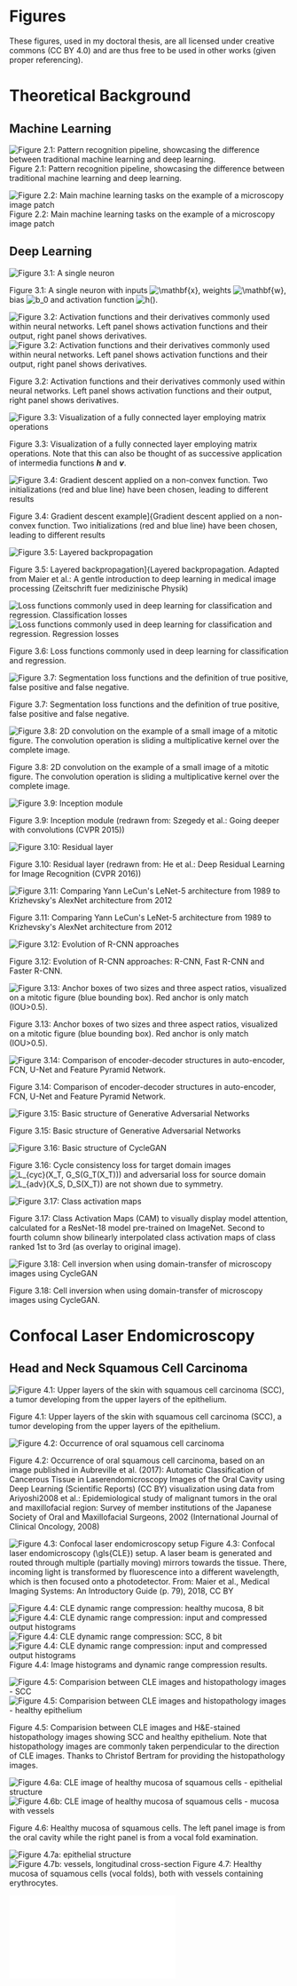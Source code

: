 # Figures

These figures, used in my doctoral thesis, are all licensed under creative commons (CC BY 4.0) and are thus free to be used in other works (given proper referencing).


# Theoretical Background
## Machine Learning

![Figure 2.1: Pattern recognition pipeline, showcasing the difference between traditional machine learning and deep learning.](theory/PatternRecognition.svg)
Figure 2.1: Pattern recognition pipeline, showcasing the difference between traditional machine learning and deep learning.


![Figure 2.2: Main machine learning tasks on the example of a microscopy image patch](theory/PatternRecognitionTasks.svg)
Figure 2.2: Main machine learning tasks on the example of a microscopy image patch


## Deep Learning

![Figure 3.1: A single neuron](theory/neuron.svg)

Figure 3.1: A single neuron with inputs ![\mathbf{x}](https://render.githubusercontent.com/render/math?math=%5Cmathbf%7Bx%7D), weights ![\mathbf{w}](https://render.githubusercontent.com/render/math?math=%5Cmathbf%7Bw%7D), bias ![b_0](https://render.githubusercontent.com/render/math?math=b_0) and activation function ![h()](https://render.githubusercontent.com/render/math?math=h()).


![Figure 3.2: Activation functions and their derivatives commonly used within neural networks. Left panel shows activation functions and their output, right panel shows derivatives.](theory/activationfunctions_original.svg)
![Figure 3.2: Activation functions and their derivatives commonly used within neural networks. Left panel shows activation functions and their output, right panel shows derivatives.](theory/activationfunctions_derivative.svg)

Figure 3.2: Activation functions and their derivatives commonly used within neural networks. Left panel shows activation functions and their output, right panel shows derivatives.

![Figure 3.3: Visualization of a fully connected layer employing matrix operations](theory/neuron_matrix.svg)

Figure 3.3: Visualization of a fully connected layer employing matrix operations. Note that this can also be thought of as successive application of intermedia functions <b><i>h</i></b> and <b><i>v</i></b>.

![Figure 3.4: Gradient descent applied on a non-convex function. Two initializations (red and blue line) have been chosen, leading to different results](theory/gradientdescent)

Figure 3.4: Gradient descent example]{Gradient descent applied on a non-convex function. Two initializations (red and blue line) have been chosen, leading to different results

![Figure 3.5: Layered backpropagation](theory/LayeredBackprop.svg)

Figure 3.5: Layered backpropagation]{Layered backpropagation. Adapted from Maier et al.: A gentle introduction to deep learning in medical image processing (Zeitschrift fuer medizinische Physik)

![Loss functions commonly used in deep learning for classification and regression. Classification losses](theory/cla_losses.svg)
![Loss functions commonly used in deep learning for classification and regression. Regression losses](theory/reg_losses.svg)

Figure 3.6: Loss functions commonly used in deep learning for classification and regression.

![Figure 3.7: Segmentation loss functions and the definition of true positive, false positive and false negative.](theory/IOUsvg.svg)

Figure 3.7: Segmentation loss functions and the definition of true positive, false positive and false negative.

![Figure 3.8: 2D convolution on the example of a small image of a mitotic figure. The convolution operation is sliding a multiplicative kernel over the complete image.](theory/conv2d.svg)

Figure 3.8: 2D convolution on the example of a small image of a mitotic figure. The convolution operation is sliding a multiplicative kernel over the complete image.

![Figure 3.9: Inception module](theory/Inception.svg)

Figure 3.9: Inception module (redrawn from: Szegedy et al.: Going deeper with convolutions (CVPR 2015))

![Figure 3.10: Residual layer](theory/ResidualLayer.svg)

Figure 3.10: Residual layer (redrawn from: He et al.: Deep Residual Learning for Image Recognition (CVPR 2016))

![Figure 3.11: Comparing Yann LeCun's LeNet-5 architecture from 1989 to Krizhevsky's AlexNet architecture from 2012](theory/AlexNet.svg)

Figure 3.11: Comparing Yann LeCun's LeNet-5 architecture from 1989 to Krizhevsky's AlexNet architecture from 2012

![Figure 3.12: Evolution of R-CNN approaches](theory/RCNNoverview.svg)

Figure 3.12: Evolution of R-CNN approaches: R-CNN, Fast R-CNN and Faster R-CNN.

![Figure 3.13: Anchor boxes of two sizes and three aspect ratios, visualized on a mitotic figure (blue bounding box). Red anchor is only match (IOU$>0.5$).](theory/anchorbox.svg)

Figure 3.13: Anchor boxes of two sizes and three aspect ratios, visualized on a mitotic figure (blue bounding box). Red anchor is only match (IOU>0.5).

![Figure 3.14: Comparison of encoder-decoder structures in auto-encoder, FCN, U-Net and Feature Pyramid Network.](theory/Unet_FPN_AutoEnc.svg)

Figure 3.14: Comparison of encoder-decoder structures in auto-encoder, FCN, U-Net and Feature Pyramid Network.

![Figure 3.15: Basic structure of Generative Adversarial Networks](theory/GAN.svg)

Figure 3.15: Basic structure of Generative Adversarial Networks

![Figure 3.16: Basic structure of CycleGAN](theory/CycleGAN.svg)

Figure 3.16: Cycle consistency loss for target domain images ![L_{cyc}(X_T, G_S(G_T(X_T)))](https://render.githubusercontent.com/render/math?math=L_%7Bcyc%7D(X_T%2C%20G_S(G_T(X_T)))) and adversarial loss for source domain ![L_{adv}(X_S, D_S(X_T))](https://render.githubusercontent.com/render/math?math=L_%7Badv%7D(X_S%2C%20D_S(X_T))) are not shown due to symmetry.


![Figure 3.17: Class activation maps](theory/CAM.svg)

Figure 3.17: Class Activation Maps (CAM) to visually display model attention, calculated for a ResNet-18 model pre-trained on ImageNet. Second to fourth column show bilinearly interpolated class activation maps of class ranked 1st to 3rd (as overlay to original image).

![Figure 3.18: Cell inversion when using domain-transfer of microscopy images using CycleGAN](DomainAdaptation/cyclegan_cells.svg)

Figure 3.18: Cell inversion when using domain-transfer of microscopy images using CycleGAN.


# Confocal Laser Endomicroscopy
## Head and Neck Squamous Cell Carcinoma

![Figure 4.1: Upper layers of the skin with squamous cell carcinoma (SCC), a tumor developing from the upper layers of the epithelium.](SCC/SCC.svg)

Figure 4.1: Upper layers of the skin with squamous cell carcinoma (SCC), a tumor developing from the upper layers of the epithelium.

![Figure 4.2: Occurrence of oral squamous cell carcinoma](SCC/regions_SCC.svg)

Figure 4.2: Occurrence of oral squamous cell carcinoma, based on an image published in Aubreville et al. (2017): Automatic Classification of Cancerous Tissue in Laserendomicroscopy Images of the Oral Cavity using Deep Learning (Scientific Reports) (CC BY) visualization using data from Ariyoshi2008 et al.: Epidemiological study of malignant tumors in the oral and maxillofacial region: Survey of member institutions of the Japanese Society of Oral and Maxillofacial Surgeons, 2002 (International Journal of Clinical Oncology, 2008)

![Figure 4.3: Confocal laser endomicroscopy setup](CLE/intro/cle.svg)
Figure 4.3: Confocal laser endomicroscopy (\gls{CLE}) setup. A laser beam is generated and routed through multiple (partially moving) mirrors towards the tissue. There, incoming light is transformed by fluorescence into a different wavelength, which is then focused onto a photodetector. From: Maier et al., Medical Imaging Systems: An Introductory Guide (p. 79), 2018, CC BY

![Figure 4.4: CLE dynamic range compression: healthy mucosa, 8 bit](CLE/preproc/epithel_compressed.png)
![Figure 4.4: CLE dynamic range compression: input and compressed output histograms](CLE/preproc/epithel_hist.svg)
![Figure 4.4: CLE dynamic range compression: SCC, 8 bit](CLE/preproc/carc_compressed.png)
![Figure 4.4: CLE dynamic range compression: input and compressed output histograms](CLE/preproc/carc_hist.svg)
Figure 4.4: Image histograms and dynamic range compression results.

![Figure 4.5: Comparision between CLE images and histopathology images - SCC](SCC/SCC_CLE_Histo_SCC.svg)
![Figure 4.5: Comparision between CLE images and histopathology images - healthy epithelium](SCC/SCC_CLE_Histo_healthy.svg)

Figure 4.5: Comparision between CLE images and H&E-stained histopathology images showing SCC and healthy epithelium. Note that histopathology images are commonly taken perpendicular to the direction of CLE images. Thanks to Christof Bertram for providing the histopathology images.

![Figure 4.6a: CLE image of healthy mucosa of squamous cells - epithelial structure](CLE/interpretation/cellstructure)
![Figure 4.6b: CLE image of healthy mucosa of squamous cells - mucosa with vessels](CLE/interpretation/healthy2)

Figure 4.6: Healthy mucosa of squamous cells. The left panel image is from the oral cavity while the right panel is from a vocal fold examination.

![Figure 4.7a: epithelial structure](CLE/interpretation/vessellong.svg)
![Figure 4.7b: vessels, longitudinal cross-section](CLE/interpretation/vessel2.svg)
Figure 4.7: Healthy mucosa of squamous cells (vocal folds), both with vessels containing erythrocytes.


<object data="theory/PatternRecognition.pdf" type="application/pdf" width="700px" height="700px"> </object>
![Figure 1: Pattern recognition pipeline, showcasing the difference between traditional machine learning and deep learning.](theory/PatternRecognition.pdf)

